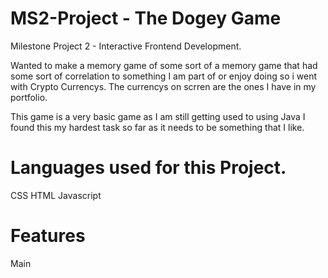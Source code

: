 # MS2-Project - The Dogey Game

Milestone Project 2 - Interactive Frontend Development.


Wanted to make a memory game of some sort of a memory game that had some sort of correlation to something I am part of or enjoy
doing so i went with Crypto Currencys. The currencys on scrren are the ones I have in my portfolio. 

This game is a very basic game as I am still getting used to using Java I found this my hardest task so far as it needs to be 
something that I like.

# Languages used for this Project.

CSS 
HTML
Javascript

# Features

Main 
